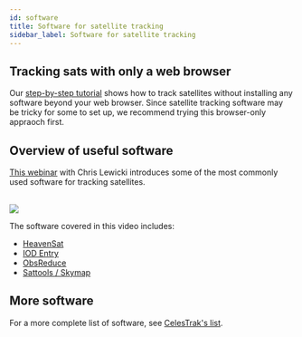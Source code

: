 ```yaml
---
id: software
title: Software for satellite tracking
sidebar_label: Software for satellite tracking
---
```


<div class="header--tutorial" style="background-image: url('/img/learning_hub-illustrations-covers-200414-1559-09.png');"></div>

## Tracking sats with only a web browser
Our [step-by-step tutorial](browser-tools) shows how to track satellites without installing any software beyond your web browser. Since satellite tracking software may be tricky for some to set up, we recommend trying this browser-only appraoch first.

## Overview of useful software

[This webinar](https://consensys.zoom.us/recording/play/JV8ohcQkoHlFpMrYH_mM7DWzIO99zDIvxbiE6XwP5q6JmeGiXURidwredMv7NHGO?continueMode=true) with Chris Lewicki introduces some of the most commonly used software for tracking satellites.

<br />
<a href="https://consensys.zoom.us/recording/play/JV8ohcQkoHlFpMrYH_mM7DWzIO99zDIvxbiE6XwP5q6JmeGiXURidwredMv7NHGO?continueMode=true">
    <img src="/img/software-webinar-screenshot.jpg">
</a>

The software covered in this video includes:
- [HeavenSat](http://www.sat.belastro.net/heavensat.ru/english/index.html)
- [IOD Entry](https://langbrom.home.xs4all.nl/software.html)
- [ObsReduce](http://www.satobs.org/programs/ObsReduce/ObsReduce.html)
- [Sattools / Skymap](https://github.com/cbassa/sattools)

## More software
For a more complete list of software, see [CelesTrak's list](https://www.celestrak.com/software/satellite/sat-trak.php).


